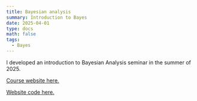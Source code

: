 ```yaml
---
title: Bayesian analysis
summary: Introduction to Bayes
date: 2025-04-01
type: docs
math: false
tags:
  - Bayes
---
```


I developed an introduction to Bayesian Analysis seminar in the summer of 2025. 

[Course website here.](https://uobayes.netlify.app/)

[Website code here.](https://github.com/sjweston/uobayes) 